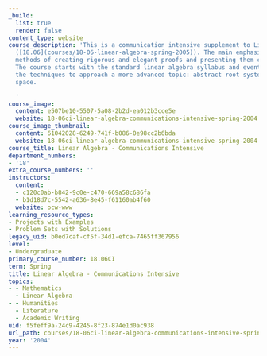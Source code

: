 ```yaml
---
_build:
  list: true
  render: false
content_type: website
course_description: 'This is a communication intensive supplement to Linear Algebra
  ([18.06](courses/18-06-linear-algebra-spring-2005)). The main emphasis is on the
  methods of creating rigorous and elegant proofs and presenting them clearly in writing.
  The course starts with the standard linear algebra syllabus and eventually develops
  the techniques to approach a more advanced topic: abstract root systems in a Euclidean
  space.

  '
course_image:
  content: e507be10-5507-5a08-2b2d-ea012b3cce5e
  website: 18-06ci-linear-algebra-communications-intensive-spring-2004
course_image_thumbnail:
  content: 61042028-6249-741f-b086-0e98cc2b6bda
  website: 18-06ci-linear-algebra-communications-intensive-spring-2004
course_title: Linear Algebra - Communications Intensive
department_numbers:
- '18'
extra_course_numbers: ''
instructors:
  content:
  - c120c0ab-b842-9c0e-c470-669a58c686fa
  - b1d18d7c-5542-a636-8e45-f61160ab4f60
  website: ocw-www
learning_resource_types:
- Projects with Examples
- Problem Sets with Solutions
legacy_uid: b0ed7caf-cf5f-34d1-efca-7465ff367956
level:
- Undergraduate
primary_course_number: 18.06CI
term: Spring
title: Linear Algebra - Communications Intensive
topics:
- - Mathematics
  - Linear Algebra
- - Humanities
  - Literature
  - Academic Writing
uid: f5feff9a-24c9-4245-8f23-874e1d0ac938
url_path: courses/18-06ci-linear-algebra-communications-intensive-spring-2004
year: '2004'
---
```

